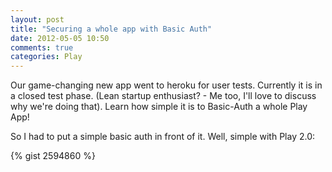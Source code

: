 ```yaml
---
layout: post
title: "Securing a whole app with Basic Auth"
date: 2012-05-05 10:50
comments: true
categories: Play
---
```

Our game-changing new app went to heroku for user tests.
Currently it is in a closed test phase.
(Lean startup enthusiast? - Me too, I'll love to discuss why we're doing that).
Learn how simple it is to Basic-Auth a whole Play App!

<!-- more -->

So I had to put a simple basic auth in front of it.
Well, simple with Play 2.0:

{% gist 2594860 %}
 